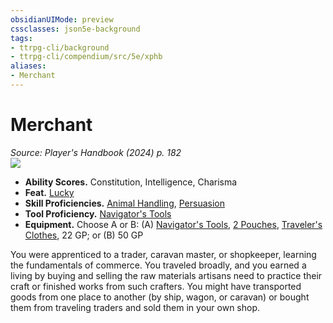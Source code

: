 ```yaml
---
obsidianUIMode: preview
cssclasses: json5e-background
tags:
- ttrpg-cli/background
- ttrpg-cli/compendium/src/5e/xphb
aliases:
- Merchant
---
```

# Merchant
*Source: Player's Handbook (2024) p. 182*  
![](backgrounds/XPHB/Merchant.webp#right)

- **Ability Scores.** Constitution, Intelligence, Charisma  
- **Feat.** [Lucky](/3-Mechanics/CLI/feats/lucky-xphb.md)  
- **Skill Proficiencies.** [Animal Handling](/3-Mechanics/CLI/skills.md#Animal%20Handling), [Persuasion](/3-Mechanics/CLI/skills.md#Persuasion)  
- **Tool Proficiency.** [Navigator's Tools](/3-Mechanics/CLI/items/navigators-tools-xphb.md)  
- **Equipment.** Choose A or B: (A) [Navigator's Tools](/3-Mechanics/CLI/items/navigators-tools-xphb.md), [2 Pouches](/3-Mechanics/CLI/items/pouch-xphb.md), [Traveler's Clothes](/3-Mechanics/CLI/items/travelers-clothes-xphb.md), 22 GP; or (B) 50 GP  

You were apprenticed to a trader, caravan master, or shopkeeper, learning the fundamentals of commerce. You traveled broadly, and you earned a living by buying and selling the raw materials artisans need to practice their craft or finished works from such crafters. You might have transported goods from one place to another (by ship, wagon, or caravan) or bought them from traveling traders and sold them in your own shop.
